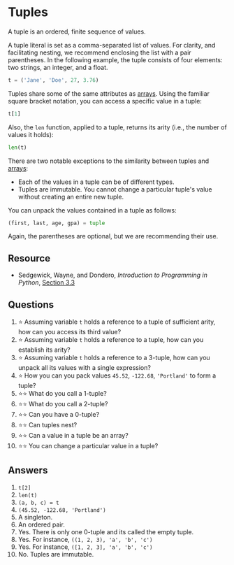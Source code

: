# Tuples
A tuple is an ordered, finite sequence of values.

A tuple literal is set as a comma-separated list of values. For clarity, and facilitating nesting, we recommend enclosing the list with a pair parentheses. In the following example, the tuple consists of four elements: two strings, an integer, and a float.
```python
t = ('Jane', 'Doe', 27, 3.76)
```

Tuples share some of the same attributes as [arrays](arrays.md). Using the familiar square bracket notation, you can access a specific value in a tuple:
```python
t[1]
```

Also, the `len` function, applied to a tuple, returns its arity (i.e., the number of values it holds):
```python
len(t)
```

There are two notable exceptions to the similarity between tuples and [arrays](arrays.md):
- Each of the values in a tuple can be of different types.
- Tuples are immutable. You cannot change a particular tuple's value without creating an entire new tuple.

You can unpack the values contained in a tuple as follows:
```python
(first, last, age, gpa) = tuple
```
Again, the parentheses are optional, but we are recommending their use.

## Resource
- Sedgewick, Wayne, and Dondero, *Introduction to Programming in Python*, [Section 3.3](https://introcs.cs.princeton.edu/python/33design/)

## Questions
1. :star: Assuming variable `t` holds a reference to a tuple of sufficient arity, how can you access its third value?
1. :star: Assuming variable `t` holds a reference to a tuple, how can you establish its arity?
1. :star: Assuming variable `t` holds a reference to a 3-tuple, how can you unpack all its values with a single expression?
1. :star: How you can you pack values `45.52`, `-122.68`, `'Portland'` to form a tuple?
1. :star::star: What do you call a 1-tuple?
1. :star::star: What do you call a 2-tuple?
1. :star::star: Can you have a 0-tuple?
1. :star::star: Can tuples nest?
1. :star::star: Can a value in a tuple be an array?
1. :star::star: You can change a particular value in a tuple?

## Answers
1. `t[2]`
1. `len(t)`
1. `(a, b, c) = t`
1. `(45.52, -122.68, 'Portland')`
1. A singleton.
1. An ordered pair.
1. Yes. There is only one 0-tuple and its called the empty tuple.
1. Yes. For instance, `((1, 2, 3), 'a', 'b', 'c')`
1. Yes. For instance, `([1, 2, 3], 'a', 'b', 'c')`
1. No. Tuples are immutable.
